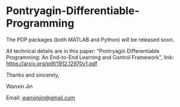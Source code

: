 # Pontryagin-Differentiable-Programming
The PDP packages (both MATLAB and Python) will be released soon. 

All technical details are in this paper: "Pontryagin Differentiable Programming: An End-to-End Learning and Control Framework", link: https://arxiv.org/pdf/1912.12970v1.pdf

Thanks and sincerely,

Wanxin Jin

Email: wanxinjin@gmail.com
